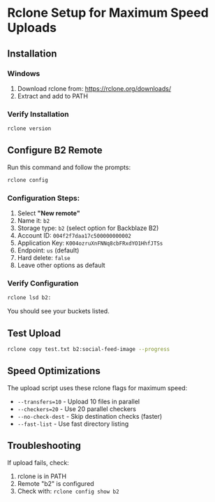 # Rclone Setup for Maximum Speed Uploads

## Installation

### Windows
1. Download rclone from: https://rclone.org/downloads/
2. Extract and add to PATH

### Verify Installation
```bash
rclone version
```

## Configure B2 Remote

Run this command and follow the prompts:

```bash
rclone config
```

### Configuration Steps:
1. Select **"New remote"**
2. Name it: `b2`
3. Storage type: `b2` (select option for Backblaze B2)
4. Account ID: `004f2f7daa17c500000000002`
5. Application Key: `K004ozruXnFNNq8cbFRxdYO1HhfJTSs`
6. Endpoint: `us` (default)
7. Hard delete: `false`
8. Leave other options as default

### Verify Configuration
```bash
rclone lsd b2:
```

You should see your buckets listed.

## Test Upload
```bash
rclone copy test.txt b2:social-feed-image --progress
```

## Speed Optimizations

The upload script uses these rclone flags for maximum speed:
- `--transfers=10` - Upload 10 files in parallel
- `--checkers=20` - Use 20 parallel checkers
- `--no-check-dest` - Skip destination checks (faster)
- `--fast-list` - Use fast directory listing

## Troubleshooting

If upload fails, check:
1. rclone is in PATH
2. Remote "b2" is configured
3. Check with: `rclone config show b2`





